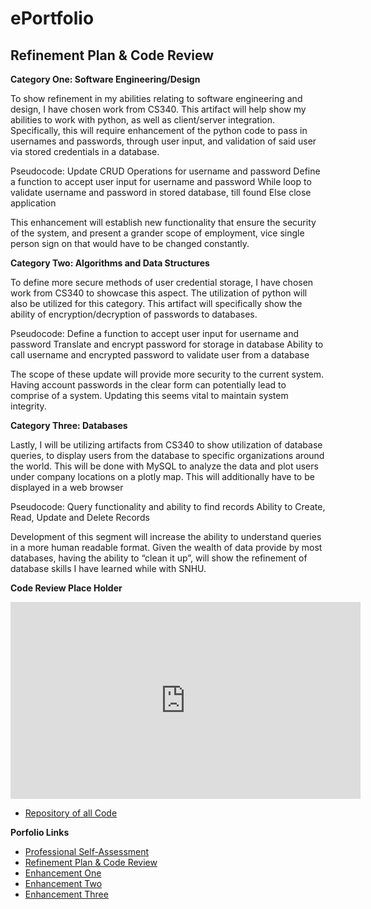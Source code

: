 # ePortfolio

## Refinement Plan & Code Review

**Category One: Software Engineering/Design**

To show refinement in my abilities relating to software engineering and design, I have chosen work from CS340.  This artifact will help show my abilities to work with python, as well as client/server integration.  Specifically, this will require enhancement of the python code to pass in usernames and passwords, through user input, and validation of said user via stored credentials in a database.

Pseudocode:
	Update CRUD Operations for username and password
	Define a function to accept user input for username and password
	While loop to validate username and password in stored database, till found
	Else close application

This enhancement will establish new functionality that ensure the security of the system, and present a grander scope of employment, vice single person sign on that would have to be changed constantly.  


**Category Two: Algorithms and Data Structures**

To define more secure methods of user credential storage, I have chosen work from CS340 to showcase this aspect.  The utilization of python will also be utilized for this category.  This artifact will specifically show the ability of encryption/decryption of passwords to databases.

Pseudocode:
	Define a function to accept user input for username and password
	Translate and encrypt password for storage in database
	Ability to call username and encrypted password to validate user from a database

The scope of these update will provide more security to the current system.  Having account passwords in the clear form can potentially lead to comprise of a system.  Updating this seems vital to maintain system integrity.  

  
**Category Three: Databases**

Lastly, I will be utilizing artifacts from CS340 to show utilization of database queries, to display users from the database to specific organizations around the world.  This will be done with MySQL to analyze the data and plot users under company locations on a plotly map.  This will additionally have to be displayed in a web browser

Pseudocode:
	Query functionality and ability to find records
	Ability to Create, Read, Update and Delete Records

Development of this segment will increase the ability to understand queries in a more human readable format.  Given the wealth of data provide by most databases, having the ability to “clean it up”, will show the refinement of database skills I have learned while with SNHU.  

**Code Review Place Holder**
<div align="center">
  <iframe 
        width="560" 
        height="315" 
        src="https://www.youtube.com/embed/mL5TPu4-mUk" 
        frameborder="0" 
        allow="autoplay; encrypted-media" 
        allowfullscreen="">
  </iframe>
</div>

* [Repository of all Code](https://github.com/MikeARiv/mikeariv.github.io)<br>

**Porfolio Links**<br>
* [Professional Self-Assessment](https://mikeariv.github.io/index.html)<br>
* [Refinement Plan & Code Review](https://mikeariv.github.io/CodeReview.html)<br>
* [Enhancement One](https://mikeariv.github.io/EnhancementOne.html)<br>
* [Enhancement Two](https://mikeariv.github.io/EnhancementTwo.html)<br>
* [Enhancement Three](https://mikeariv.github.io/EnhancementThree.html)
